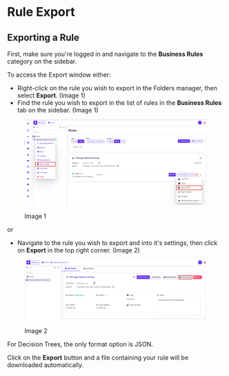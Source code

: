 # Rule Export

## Exporting a Rule

First, make sure you're logged in and navigate to the **Business Rules** category on the sidebar.

To access the Export window either:

* Right-click on the rule you wish to export in the Folders manager, then select **Export**. (Image 1)
* Find the rule you wish to export in the list of rules in the **Business Rules** tab on the sidebar. (Image 1)

<figure><img src="../../../.gitbook/assets/tree_export.png" alt=""><figcaption><p>Image 1</p></figcaption></figure>

or

* Navigate to the rule you wish to export and into it's settings, then click on **Export** in the top right corner. (Image 2)&#x20;

<figure><img src="../../../.gitbook/assets/tree_setting_export.png" alt=""><figcaption><p>Image 2</p></figcaption></figure>

For Decision Trees, the only format option is JSON.

Click on the **Export** button and a file containing your rule will be downloaded automatically.
